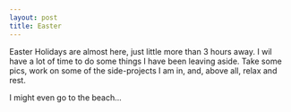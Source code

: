 ```yaml
---
layout: post
title: Easter
---
```


Easter Holidays are almost here, just little more than 3 hours away. I wil have a lot of time to do some things I have been leaving aside. Take some pics, work on some of the side-projects I am in, and, above all, relax and rest.

I might even go to the beach...
